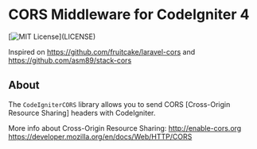 # CORS Middleware for CodeIgniter 4

[![MIT License](https://img.shields.io/apm/l/atomic-design-ui.svg?)](LICENSE)  

Inspired on https://github.com/fruitcake/laravel-cors and  https://github.com/asm89/stack-cors

## About

The `CodeIgniterCORS` library allows you to send CORS [Cross-Origin Resource Sharing] headers with CodeIgniter.  

More info about Cross-Origin Resource Sharing:
http://enable-cors.org  
https://developer.mozilla.org/en/docs/Web/HTTP/CORS

